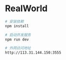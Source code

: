 # RealWorld

```sh
# 安装依赖
npm install

# 启动开发服务
npm run dev

# 外网访问地址
http://113.31.144.150:3555
```

